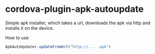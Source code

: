 # cordova-plugin-apk-autoupdate

Simple apk installer, which takes a url, downloads the apk via http and installs it on the device. 

How to use
``` javascript
ApkAutoUpdater.updateFromUrl("http://... .apk")
```
